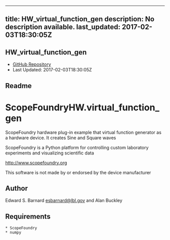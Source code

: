 
---
title: HW_virtual_function_gen
description: No description available.
last_updated: 2017-02-03T18:30:05Z
---

## HW_virtual_function_gen

- [GitHub Repository](https://github.com/ScopeFoundry/HW_virtual_function_gen)
- Last Updated: 2017-02-03T18:30:05Z

## Readme

ScopeFoundryHW.virtual_function_gen
===================================

ScopeFoundry hardware plug-in example that virtual function
generator as a hardware device. It creates Sine and Square waves

ScopeFoundry is a Python platform for controlling custom laboratory 
experiments and visualizing scientific data

<http://www.scopefoundry.org>

This software is not made by or endorsed by the device manufacturer


Author
----------

Edward S. Barnard <esbarnard@lbl.gov> and Alan Buckley


Requirements
------------

	* ScopeFoundry
	* numpy

